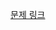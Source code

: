 [문제 링크][link]

[link]: https://school.programmers.co.kr/learn/courses/30/lessons/140108?language=java